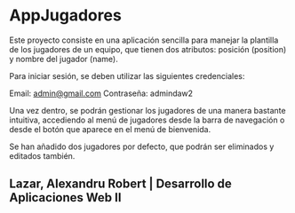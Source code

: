# AppJugadores

Este proyecto consiste en una aplicación sencilla para manejar la plantilla de los jugadores de un equipo, que tienen dos atributos: posición (position) y nombre del jugador (name).

Para iniciar sesión, se deben utilizar las siguientes credenciales:

Email: admin@gmail.com
Contraseña: admindaw2

Una vez dentro, se podrán gestionar los jugadores de una manera bastante intuitiva, accediendo al menú de jugadores desde la barra de navegación o desde el botón que aparece en el menú de bienvenida.

Se han añadido dos jugadores por defecto, que podrán ser eliminados y editados también.

## Lazar, Alexandru Robert | Desarrollo de Aplicaciones Web II
